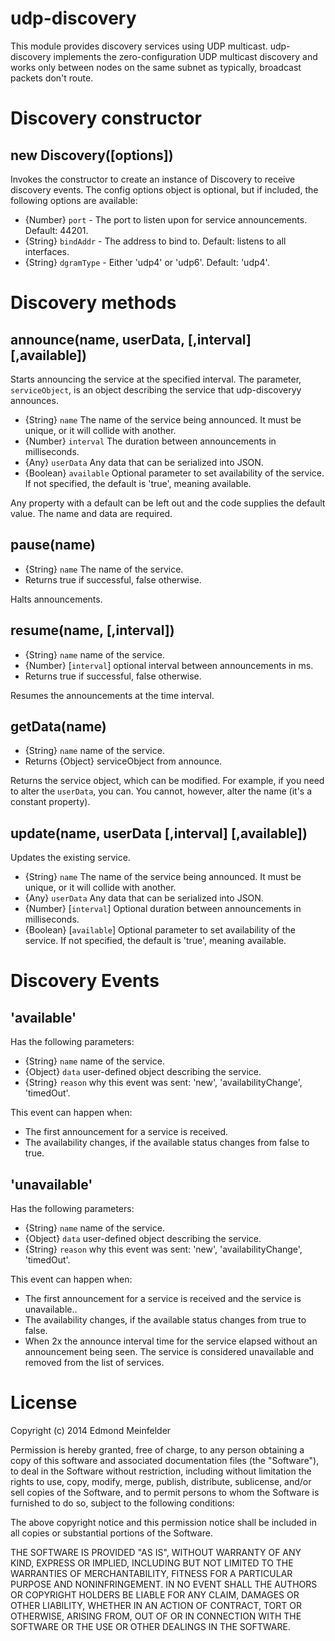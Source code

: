 udp-discovery
=============
This module provides discovery services using UDP multicast. udp-discovery
implements the zero-configuration UDP multicast discovery and works only between
nodes on the same subnet as typically, broadcast packets don't route.

# Discovery constructor

## new Discovery([options])

Invokes the constructor to create an instance of Discovery to receive discovery
events.  The config options object is optional, but if included, the following
options are available:

* {Number} `port` - The port to listen upon for service announcements. Default:
  44201.
* {String} `bindAddr` - The address to bind to. Default: listens to all
  interfaces.
* {String} `dgramType` - Either 'udp4' or 'udp6'. Default: 'udp4'.

# Discovery methods

## announce(name, userData, \[,interval\] \[,available\])
Starts announcing the service at the specified interval. The parameter,
`serviceObject`, is an object describing the service that udp-discoveryy
announces.

* {String} `name` The name of the service being announced. It must be unique, or
  it will collide with another.
* {Number} `interval` The duration between announcements in milliseconds.
* {Any} `userData` Any data that can be serialized into JSON.
* {Boolean} `available` Optional parameter to set availability of the service.
  If not specified, the default is 'true', meaning available.

Any property with a default can be left out and the code supplies the default
value. The name and data are required.

## pause(name)
- {String} `name` The name of the service.
- Returns true if successful, false otherwise.

Halts announcements.

## resume(name, \[,interval\])
- {String} `name` name of the service.
- {Number} [`interval`] optional interval between announcements in ms.
- Returns true if successful, false otherwise.

Resumes the announcements at the time interval.

## getData(name)
- {String} `name` name of the service.
- Returns {Object} serviceObject from announce.

Returns the service object, which can be modified. For example, if you need to
alter the `userData`, you can. You cannot, however, alter the name (it's a
constant property).

## update(name, userData \[,interval\] \[,available\])
Updates the existing service.

* {String} `name` The name of the service being announced. It must be unique, or
  it will collide with another.
* {Any} `userData` Any data that can be serialized into JSON.
* {Number} [`interval`] Optional duration between announcements in milliseconds.
* {Boolean} [`available`] Optional parameter to set availability of the service.
  If not specified, the default is 'true', meaning available.

# Discovery Events

## 'available'
Has the following parameters:

- {String} `name` name of the service.
- {Object} `data` user-defined object describing the service.
- {String} `reason` why this event was sent: 'new', 'availabilityChange',
  'timedOut'.

This event can happen when:

- The first announcement for a service is received.
- The availability changes, if the available status changes from false to true.

## 'unavailable'
Has the following parameters:

- {String} `name` name of the service.
- {Object} `data` user-defined object describing the service.
- {String} `reason` why this event was sent: 'new', 'availabilityChange',
  'timedOut'.

This event can happen when:

- The first announcement for a service is received and the service is
  unavailable..
- The availability changes, if the available status changes from true to false.
- When 2x the announce interval time for the service elapsed without an
  announcement being seen. The service is considered unavailable and removed
  from the list of services.

# License
Copyright (c) 2014 Edmond Meinfelder

Permission is hereby granted, free of charge, to any person obtaining a copy
of this software and associated documentation files (the "Software"), to deal
in the Software without restriction, including without limitation the rights
to use, copy, modify, merge, publish, distribute, sublicense, and/or sell
copies of the Software, and to permit persons to whom the Software is
furnished to do so, subject to the following conditions:

The above copyright notice and this permission notice shall be included in
all copies or substantial portions of the Software.

THE SOFTWARE IS PROVIDED "AS IS", WITHOUT WARRANTY OF ANY KIND, EXPRESS OR
IMPLIED, INCLUDING BUT NOT LIMITED TO THE WARRANTIES OF MERCHANTABILITY,
FITNESS FOR A PARTICULAR PURPOSE AND NONINFRINGEMENT. IN NO EVENT SHALL THE
AUTHORS OR COPYRIGHT HOLDERS BE LIABLE FOR ANY CLAIM, DAMAGES OR OTHER
LIABILITY, WHETHER IN AN ACTION OF CONTRACT, TORT OR OTHERWISE, ARISING FROM,
OUT OF OR IN CONNECTION WITH THE SOFTWARE OR THE USE OR OTHER DEALINGS IN
THE SOFTWARE.

